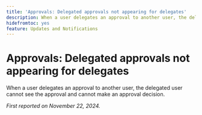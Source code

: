 ```yaml
---
title: 'Approvals: Delegated approvals not appearing for delegates'
description: When a user delegates an approval to another user, the delegated user cannot see the approval and cannot make an approval decision.
hidefromtoc: yes
feature: Updates and Notifications
---
```

# Approvals: Delegated approvals not appearing for delegates

When a user delegates an approval to another user, the delegated user cannot see the approval and cannot make an approval decision.

_First reported on November 22, 2024._
